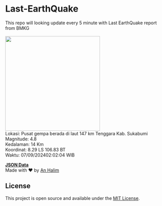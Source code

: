 # Last-EarthQuake
This repo will looking update every 5 minute with Last EarthQuake report from BMKG
<br>
<br>
<img src="https://static.bmkg.go.id/20240907020204.mmi.jpg" width="300"/>
<br>
Lokasi: Pusat gempa berada di laut 147 km Tenggara Kab. Sukabumi <br>
Magnitude: 4.8 <br>
Kedalaman: 14 Km <br>
Koordinat: 8.29 LS 106.83 BT <br>
Waktu: 07/09/202402:02:04 WIB <br>

<a href="./data/data.json">**JSON Data**</a>
<br>
Made with ❤️ by <a href="https://github.com/an-halim">An Halim</a>
## License

This project is open source and available under the [MIT License](LICENSE).
